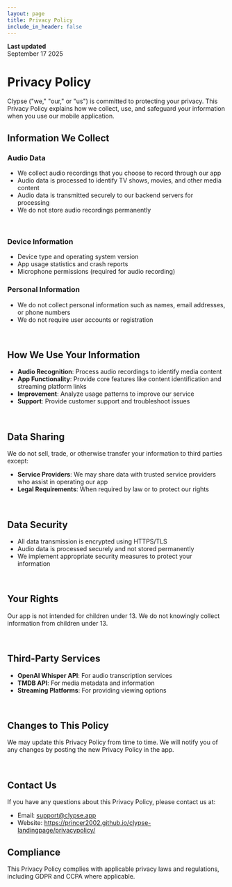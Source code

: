```yaml
---
layout: page
title: Privacy Policy
include_in_header: false
---
```


**Last updated**  
September 17 2025

# Privacy Policy
Clypse ("we," "our," or "us") is committed to protecting your privacy. This Privacy Policy explains how we collect, use, and safeguard your information when you use our mobile application.

## Information We Collect

### Audio Data
- We collect audio recordings that you choose to record through our app
- Audio data is processed to identify TV shows, movies, and other media content
- Audio data is transmitted securely to our backend servers for processing
- We do not store audio recordings permanently

<br>

### Device Information
- Device type and operating system version
- App usage statistics and crash reports
- Microphone permissions (required for audio recording)

### Personal Information
- We do not collect personal information such as names, email addresses, or phone numbers
- We do not require user accounts or registration



<br>

## How We Use Your Information

- **Audio Recognition**: Process audio recordings to identify media content
- **App Functionality**: Provide core features like content identification and streaming platform links
- **Improvement**: Analyze usage patterns to improve our service
- **Support**: Provide customer support and troubleshoot issues

<br>

## Data Sharing

We do not sell, trade, or otherwise transfer your information to third parties except:
- **Service Providers**: We may share data with trusted service providers who assist in operating our app
- **Legal Requirements**: When required by law or to protect our rights

<br>

## Data Security

- All data transmission is encrypted using HTTPS/TLS
- Audio data is processed securely and not stored permanently
- We implement appropriate security measures to protect your information

<br>

## Your Rights

Our app is not intended for children under 13. We do not knowingly collect information from children under 13.

<br>

## Third-Party Services
- **OpenAI Whisper API**: For audio transcription services
- **TMDB API**: For media metadata and information
- **Streaming Platforms**: For providing viewing options

<br>

## Changes to This Policy
We may update this Privacy Policy from time to time. We will notify you of any changes by posting the new Privacy Policy in the app.

<br>

## Contact Us

If you have any questions about this Privacy Policy, please contact us at:
- Email: support@clypse.app
- Website: https://princer2002.github.io/clypse-landingpage/privacypolicy/

## Compliance

This Privacy Policy complies with applicable privacy laws and regulations, including GDPR and CCPA where applicable.